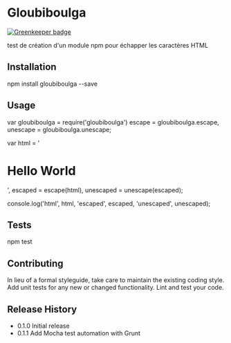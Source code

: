 Gloubiboulga
=========

[![Greenkeeper badge](https://badges.greenkeeper.io/lynchmaniac/gloubiboulga.svg)](https://greenkeeper.io/)

test de création d'un module npm pour échapper les caractères HTML

## Installation

  npm install gloubiboulga --save

## Usage

  var gloubiboulga = require('gloubiboulga')
      escape = gloubiboulga.escape,
      unescape = gloubiboulga.unescape;

  var html = '<h1>Hello World</h1>',
      escaped = escape(html),
      unescaped = unescape(escaped);

  console.log('html', html, 'escaped', escaped, 'unescaped', unescaped);

## Tests

  npm test

## Contributing

In lieu of a formal styleguide, take care to maintain the existing coding style.
Add unit tests for any new or changed functionality. Lint and test your code.

## Release History

* 0.1.0 Initial release
* 0.1.1 Add Mocha test automation with Grunt